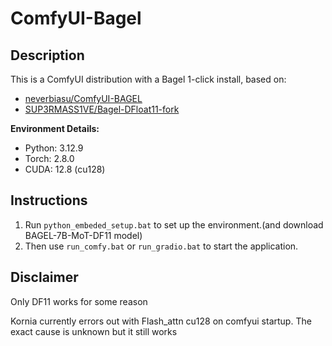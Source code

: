 # ComfyUI-Bagel

## Description
This is a ComfyUI distribution with a Bagel 1-click install, based on:
- [neverbiasu/ComfyUI-BAGEL](https://github.com/neverbiasu/ComfyUI-BAGEL)
- [SUP3RMASS1VE/Bagel-DFloat11-fork](https://github.com/SUP3RMASS1VE/Bagel-DFloat11-fork)

**Environment Details:**
- Python: 3.12.9
- Torch: 2.8.0
- CUDA: 12.8 (cu128)

## Instructions
1. Run `python_embeded_setup.bat` to set up the environment.(and download BAGEL-7B-MoT-DF11 model)
2. Then use `run_comfy.bat` or `run_gradio.bat` to start the application.

## Disclaimer
Only DF11 works for some reason

Kornia currently errors out with Flash_attn cu128 on comfyui startup. The exact cause is unknown but it still works
